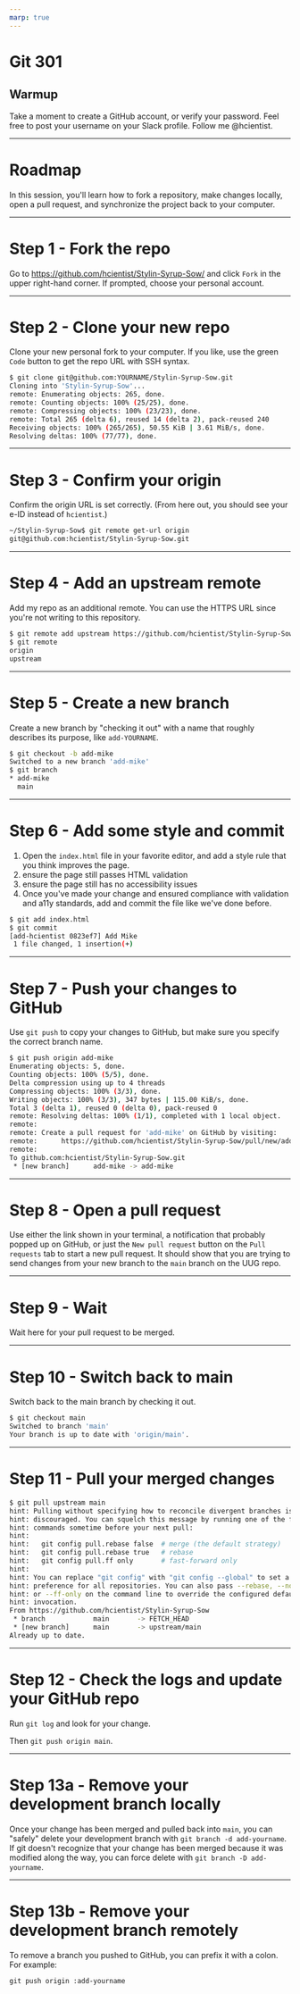 ```yaml
---
marp: true
---
```

# Git 301

## Warmup
Take a moment to create a GitHub account, or verify your password. Feel free to
post your username on your Slack profile. Follow me @hcientist.

---
# Roadmap

In this session, you'll learn how to fork a repository, make changes locally, open a pull request, and synchronize the project back to your computer.

---
# Step 1 - Fork the repo

Go to <https://github.com/hcientist/Stylin-Syrup-Sow/> and click `Fork` in the upper right-hand corner. If prompted, choose your personal account.

---
# Step 2 - Clone your new repo

Clone your new personal fork to your computer. If you like, use the green `Code` button to get the repo URL with SSH syntax.

```bash
$ git clone git@github.com:YOURNAME/Stylin-Syrup-Sow.git
Cloning into 'Stylin-Syrup-Sow'...
remote: Enumerating objects: 265, done.
remote: Counting objects: 100% (25/25), done.
remote: Compressing objects: 100% (23/23), done.
remote: Total 265 (delta 6), reused 14 (delta 2), pack-reused 240
Receiving objects: 100% (265/265), 50.55 KiB | 3.61 MiB/s, done.
Resolving deltas: 100% (77/77), done.
```

---
# Step 3 - Confirm your origin

Confirm the origin URL is set correctly. (From here out, you should see your e-ID instead of `hcientist`.)

```bash
~/Stylin-Syrup-Sow$ git remote get-url origin
git@github.com:hcientist/Stylin-Syrup-Sow.git
```

---
# Step 4 - Add an upstream remote

Add my repo as an additional remote. You can use the HTTPS URL since you're not writing to this repository.

```bash
$ git remote add upstream https://github.com/hcientist/Stylin-Syrup-Sow.git
$ git remote
origin
upstream
```

---
# Step 5 - Create a new branch

Create a new branch by "checking it out" with a name that roughly describes its purpose, like `add-YOURNAME`.

```bash
$ git checkout -b add-mike
Switched to a new branch 'add-mike'
$ git branch
* add-mike
  main
```

---
# Step 6 - Add some style and commit

1. Open the `index.html` file in your favorite editor, and add a style rule that you think improves the page.
1. ensure the page still passes HTML validation
1. ensure the page still has no accessibility issues
1. Once you've made your change and ensured compliance with validation and a11y standards, add and commit the file like we've done before.

```bash
$ git add index.html
$ git commit
[add-hcientist 0823ef7] Add Mike
 1 file changed, 1 insertion(+)
```

---
# Step 7 - Push your changes to GitHub

Use `git push` to copy your changes to GitHub, but make sure you specify the correct branch name.

```bash
$ git push origin add-mike
Enumerating objects: 5, done.
Counting objects: 100% (5/5), done.
Delta compression using up to 4 threads
Compressing objects: 100% (3/3), done.
Writing objects: 100% (3/3), 347 bytes | 115.00 KiB/s, done.
Total 3 (delta 1), reused 0 (delta 0), pack-reused 0
remote: Resolving deltas: 100% (1/1), completed with 1 local object.
remote:
remote: Create a pull request for 'add-mike' on GitHub by visiting:
remote:      https://github.com/hcientist/Stylin-Syrup-Sow/pull/new/add-mike
remote:
To github.com:hcientist/Stylin-Syrup-Sow.git
 * [new branch]      add-mike -> add-mike
```

---
# Step 8 - Open a pull request

Use either the link shown in your terminal, a notification that probably popped up on GitHub, or just the `New pull request` button on the `Pull requests` tab to start a new pull request. It should show that you are trying to send changes from your new branch to the `main` branch on the UUG repo.

---
# Step 9 - Wait

Wait here for your pull request to be merged.

---
# Step 10 - Switch back to main

Switch back to the main branch by checking it out.

```bash
$ git checkout main
Switched to branch 'main'
Your branch is up to date with 'origin/main'.
```

---
# Step 11 - Pull your merged changes

```bash
$ git pull upstream main
hint: Pulling without specifying how to reconcile divergent branches is
hint: discouraged. You can squelch this message by running one of the following
hint: commands sometime before your next pull:
hint:
hint:   git config pull.rebase false  # merge (the default strategy)
hint:   git config pull.rebase true   # rebase
hint:   git config pull.ff only       # fast-forward only
hint:
hint: You can replace "git config" with "git config --global" to set a default
hint: preference for all repositories. You can also pass --rebase, --no-rebase,
hint: or --ff-only on the command line to override the configured default per
hint: invocation.
From https://github.com/hcientist/Stylin-Syrup-Sow
 * branch            main       -> FETCH_HEAD
 * [new branch]      main       -> upstream/main
Already up to date.
```

---
# Step 12 - Check the logs and update your GitHub repo

Run `git log` and look for your change.

Then `git push origin main`.

---
# Step 13a - Remove your development branch locally

Once your change has been merged and pulled back into `main`, you can "safely" delete your development branch with `git branch -d add-yourname`. If git doesn't recognize that your change has been merged because it was modified along the way, you can force delete with `git branch -D add-yourname`.

---
# Step 13b - Remove your development branch remotely

To remove a branch you pushed to GitHub, you can prefix it with a colon. For example:

`git push origin :add-yourname`
